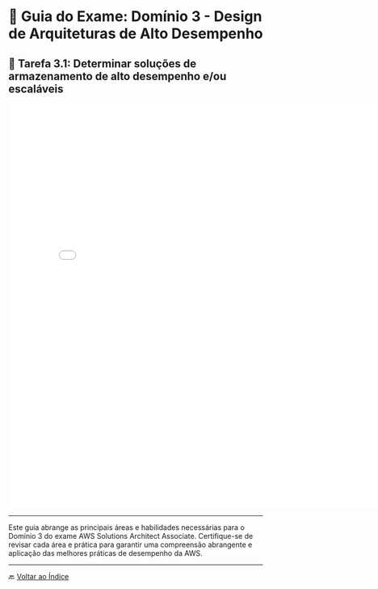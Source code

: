 # 🚀 Guia do Exame: Domínio 3 - Design de Arquiteturas de Alto Desempenho

## 🎯 Tarefa 3.1: Determinar soluções de armazenamento de alto desempenho e/ou escaláveis

<iframe src="./pdfs/Semana7.pdf#zoom=100" frameborder="0" width="800" height="800"></iframe>

---

Este guia abrange as principais áreas e habilidades necessárias para o Domínio 3 do exame AWS Solutions Architect Associate. Certifique-se de revisar cada área e prática para garantir uma compreensão abrangente e aplicação das melhores práticas de desempenho da AWS.

---

🔙 [Voltar ao Índice](../../../index.md)

